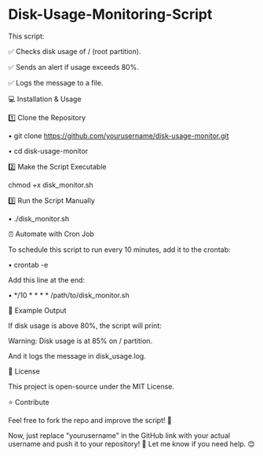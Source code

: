 # Disk-Usage-Monitoring-Script

This script:

✅ Checks disk usage of / (root partition).

✅ Sends an alert if usage exceeds 80%.

✅ Logs the message to a file.

💻 Installation & Usage

1️⃣ Clone the Repository

• git clone https://github.com/yourusername/disk-usage-monitor.git

• cd disk-usage-monitor

2️⃣ Make the Script Executable

chmod +x disk_monitor.sh

3️⃣ Run the Script Manually

• ./disk_monitor.sh

⏰ Automate with Cron Job 

To schedule this script to run every 10 minutes, add it to the crontab:

• crontab -e

Add this line at the end:

• */10 * * * * /path/to/disk_monitor.sh

📌 Example Output

If disk usage is above 80%, the script will print:

Warning: Disk usage is at 85% on / partition.

And it logs the message in disk_usage.log.

📜 License

This project is open-source under the MIT License.

⭐ Contribute

Feel free to fork the repo and improve the script! 🚀

Now, just replace "yourusername" in the GitHub link with your actual username and push it to your repository! 🚀 Let me know if you need help. 😊











